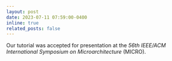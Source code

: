 ```yaml
---
layout: post
date: 2023-07-11 07:59:00-0400
inline: true
related_posts: false
---
```


Our tutorial was accepted for presentation at the _56th IEEE/ACM International Symposium on Microarchitecture_ (MICRO).
